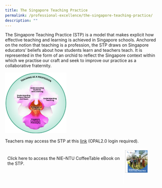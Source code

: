 ```yaml
---
title: The Singapore Teaching Practice
permalink: /professional-excellence/the-singapore-teaching-practice/
description: ""
---
```

The Singapore Teaching Practice (STP) is a model that makes explicit how effective teaching and learning is achieved in Singapore schools. Anchored on the notion that teaching is a profession,&nbsp;the STP draws on Singapore educators’ beliefs about how students learn and teachers teach. It is represented in the form of an orchid to reflect the Singapore context within which we practise our craft and seek to improve our practice as a collaborative fraternity.

<img src="/images/proex1.png" style="width:40%">

Teachers may access the STP at this&nbsp;[link](http://go.gov.sg/stp)&nbsp;(OPAL2.0 login required).


<table style="border: medium; border-collapse: collapse;"><colgroup><col width="550"><col width="74"></colgroup><tbody><tr style="height: 0pt;"><td style="border-width: 1pt; border-style: solid; border-color: rgb(255, 255, 255); vertical-align: top; padding: 5pt; overflow: hidden; overflow-wrap: break-word;"><br><p style="line-height: 1.2; margin-top: 0pt; margin-bottom: 0pt;" dir="ltr">Click <a style="text-decoration: none;" href="https://ebook.ntu.edu.sg/a_ntu_stp_book_2023.html"><span style="font-size: 12pt; font-family: Arial, sans-serif; color: rgb(17, 85, 204); background-color: transparent; font-weight: 400; font-style: normal; font-variant-ligatures: normal; font-variant-caps: normal; font-variant-alternates: normal; font-variant-numeric: normal; font-variant-east-asian: normal; font-variant-position: normal; text-decoration: underline; text-decoration-skip-ink: none; vertical-align: baseline; white-space: pre-wrap;"></span></a><a style="text-decoration: none;" href="https://ebook.ntu.edu.sg/a_ntu_stp_book_2023.html">here</a>
	to access the NIE–NTU CoffeeTable eBook on the STP. 	</p></td><td style="border-width: 1pt; border-style: solid; border-color: rgb(255, 255, 255); vertical-align: top; padding: 5pt; overflow: hidden; overflow-wrap: break-word;"><p style="line-height: 1.2; margin-top: 0pt; margin-bottom: 0pt;" dir="ltr"><span style="font-size: 12pt; font-family: Arial, sans-serif; color: rgb(0, 0, 0); background-color: transparent; font-weight: 400; font-style: normal; font-variant-ligatures: normal; font-variant-caps: normal; font-variant-alternates: normal; font-variant-numeric: normal; font-variant-east-asian: normal; font-variant-position: normal; text-decoration: none; vertical-align: baseline; white-space: pre-wrap;"><span style="border: medium; display: inline-block; overflow: hidden; width: 100px; height: 100px;"><img style="margin-left: 0px; margin-top: 0px;" height="74" width="74" src="/images/nie-ntu%20coffeetable%20ebook.png"></span></span></p></td></tr></tbody></table>